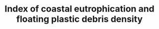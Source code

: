 ---
data_non_statistical: true
goal_meta_link: http://unstats.un.org/sdgs/files/metadata-compilation/Metadata-Goal-14.pdf
goal_meta_link_page: 2
graph: null
graph_status_notes: unk
graph_title: Index of coastal eutrophication and floating plastic debris density
graph_type: null
graph_type_description: null
has_metadata: true
indicator: 14.1.1
indicator_definition: Index of Coastal Eutrophication (ICEP) Floating Plastic Debris
  (Particles/Km2)
indicator_name: Index of coastal eutrophication and floating plastic debris density
indicator_sort_order: 14.01.01
indicator_variable: null
layout: indicator
permalink: /14-1-1/
published: true
rationale_interpretation: "UNEP is available to assist operationalizing these proposed\
  \ indicators through the Global Nutrient Partnership and Marine Litter Partnership\
  \ working with IOC, GESAMP, others etc. The earlier proposed indicator on Nitrogen\
  \ Use Efficiency is to some extend embedded with the broader Index of Coastal Eutrophication\
  \ (ICEP). \nMoreover, 18 Regional Seas Conventions and Action Plans are currently\
  \ working to develop a core set of common indicators to be used across regional\
  \ seas for routing monitoring and reporting on the status of the marine environment.\
  \ Several proposed indicators are relevant to 14.1, for example: (a) Chlorophyll\
  \ a concentration as an indicator of phytoplankton biomass; (b) Locat'ons and frequency\
  \ of algal blooms reported (c) Trends for selected priority chemicals 'nclud'ng\
  \ POPs and heavy metals; (d) Quantification and class'f'cat'on of beach litter items,\
  \ as well as indicators related to management of marine pollution and debris."
reporting_status: notstarted
sdg_goal: 14
source_active_1: true
source_notes_1: null
source_title_1: null
target: By 2025, prevent and significantly reduce marine pollution of all kinds, in
  particular from land-based activities, including marine debris and nutrient pollution.
target_id: '14.1'
title: Index of coastal eutrophication and floating plastic debris density
un_custodial_agency: 'UNEP (Partnering Agencies: IOC-UNESCO, IMO, FAO)'
un_designated_tier: '3'
variable_description: null
variable_notes: null
---